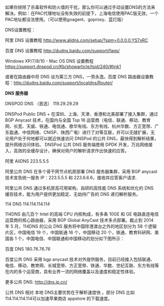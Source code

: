如果你排除了杀毒软件和防火墙的干扰，那么你可以通过手动设置DNS的方法来解决。例如：在PAC代理地址没有失效的前提下，上海电信使用PAC版无效，一个PAC地址都没法使用。（可以使用goagent、goproxy、蓝灯版）

DNS设置教程：

阿里 DNS 设置教程 http://www.alidns.com/setup/?spm=0.0.0.0.YS7xRC

百度 DNS 设置教程 http://dudns.baidu.com/support/faqs/

Windows XP/7/8/10 - Mac OS DNS 设置教程 https://support.dnspod.cn/Kb/showarticle/tsid/240/#link1  

或者在路由器中将 DNS 设为第三方 DNS，一劳永逸。百度 DNS 路由器设置教程：http://dudns.baidu.com/support/localdns/Router/


**DNS 服务器**

DNSPOD DNS （首选）       119.29.29.29

DNSPod Public DNS + 在深圳、上海、天津、香港和北美部署了接入集群，通过 BGP Anycast 技术，在国内与全国 Top 16 运营商（电信、联通、移动、教育网、长宽、天威、铁通、电信通、歌华有线、东方有线、杭州华数、方正宽带、广东盈通、中信网络、CNISP、陕西广电）进行了对等互联，并可以无缝扩展，无论用户处于何地都可以就近快速访问 DNSPod 的公共 DNS，最快得到解析结果，提升网络访问体验。
DNSPod 公共 DNS 服务端使用 DPDK 开发，万兆网络接入，高效的全缓存设计，确保对用户的解析请求作出快速的应答。

阿里 AliDNS              223.5.5.5

阿里公共 DNS 在多个骨干网节点机房部署 DNS 服务器集群，采用 BGP anycast 技术宣告统一服务 IP：223.5.5.5 和 223.6.6.6，接收并应答客户请求.

阿里公共 DNS 通过多机房高可用架构、自研的高性能 DNS 系统和优化的 DNS 缓存技术，能为用户提供更加稳定、无劫持广告的 DNS 递归解析服务。

114 DNS              114.114.114.114 

114DNS 由几百个 Intel 的高端 CPU 内核构成，有多条 10GE 和 GE 电路直连电信运营商的核心路由器，采用 BGP Global AnyCast 技术多点部署。截止到 2014 年 5 月，114DNS 的公众 DNS 服务将中国除港澳台之外的地区划分为 58 个逻辑片区，中国电信 19 个，中国联通 16 个，中国移动 20 个，铁通、教育科研网、美国各 1 个，中国电信、中国联通和中国移动的划分如下图所示：


百度 DNS             180.76.76.76 

百度公共 DNS 采用 bgp anycast 技术对外提供服务，目前已经接入包括联通、电信、移动、教育网、长城宽带、方正宽带、铁通、华数、世纪互联、东方有线等在内的多个运营商，具有业界一流的网络覆盖以及速度和稳定性体验。

更多公共 DNS: http://dns.ip.cn/

公共 DNS 相对 本地 DNS主要优势在于解析速度快 。部分 DNS 比如114.114.114.114可以加速苹果商店 appstore 的下载速度。

